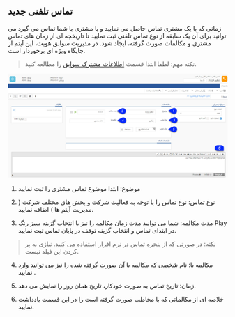 ﻿## تماس تلفنی جدید

زمانی که با یک مشتری تماس حاصل می نمایید و یا مشتری با شما تماس می گیرد می توانید برای آن یک سابقه از نوع تماس تلفنی ثبت نمایید تا تاریخچه ای از زمان های تماس مشتری و مکالمات صورت گرفته، ایجاد شود. در مدیریت سوابق هویت، این آیتم از جایگاه ویژه ای برخوردار است.

> نکته مهم: لطفا ابتدا قسمت [اطلاعات مشترک سوابق](https://github.com/1stco/PayamGostarDocs/blob/master/help%202.5.4/Integrated-bank/Database/Records/Joint-record-information/Joint-record-information.md) را مطالعه کنید.


![.](NewCalls1.jfif)

1. موضوع: ابتدا موضوع تماس مشتری را ثبت نمایید

2. نوع تماس: نوع تماس را با توجه به فعالیت شرکت و بخش های مختلف شرکت ( مدیریت آیتم ها ) اضافه نمایید.

3. مدت مکالمه: شما می توانید مدت زمان مکالمه را نیز با انتخاب گزینه سبز رنگ Play   در ابتدای تماس و انتخاب گزینه توقف در پایان تماس ثبت نمایید.

> نکته: در صورتی که از پنجره تماس در نرم افزار استفاده می کنید. نیازی به پر کردن این فیلد نیست.

4.  مکالمه با: نام شخصی که مکالمه با آن صورت گرفته شده را نیز می توانید وارد نمایید .

5. زمان: تاریخ تماس به صورت خودکار، تاریخ همان روز را نمایش می دهد.

6. خلاصه ای از مکالماتی که با مخاطب صورت گرفته است را در این قسمت یادداشت نمایید.